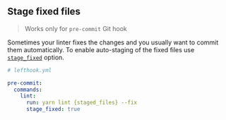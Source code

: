 ## Stage fixed files

> Works only for `pre-commit` Git hook

Sometimes your linter fixes the changes and you usually want to commit them automatically. To enable auto-staging of the fixed files use [`stage_fixed`](../configuration/stage_fixed.md) option.

```yml
# lefthook.yml

pre-commit:
  commands:
    lint:
      run: yarn lint {staged_files} --fix
      stage_fixed: true
```
